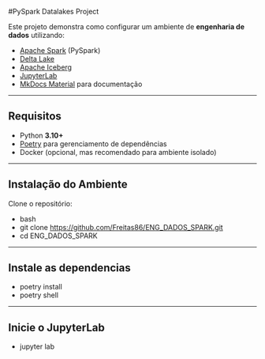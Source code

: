 #PySpark Datalakes Project

Este projeto demonstra como configurar um ambiente de **engenharia de dados** utilizando:

- [Apache Spark](https://spark.apache.org/) (PySpark)
- [Delta Lake](https://delta.io/)
- [Apache Iceberg](https://iceberg.apache.org/)
- [JupyterLab](https://jupyter.org/)
- [MkDocs Material](https://squidfunk.github.io/mkdocs-material/) para documentação

---

## Requisitos

- Python **3.10+**
- [Poetry](https://python-poetry.org/) para gerenciamento de dependências
- Docker (opcional, mas recomendado para ambiente isolado)

---

## Instalação do Ambiente
Clone o repositório:
- bash
- git clone https://github.com/Freitas86/ENG_DADOS_SPARK.git
- cd ENG_DADOS_SPARK

---

## Instale as dependencias
- poetry install
- poetry shell

---

## Inicie o JupyterLab
- jupyter lab

